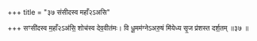 +++
title = "३७ संसीदस्व महाँ२ऽअसि"

+++
सꣳसी॑दस्व म॒हाँ२ऽअ॑सि॒ शोच॑स्व देव॒वीत॑मः। वि धू॒मम॑ग्नेऽअरु॒षं मि॑येध्य सृ॒ज प्र॑शस्त दर्श॒तम् ॥३७ ॥